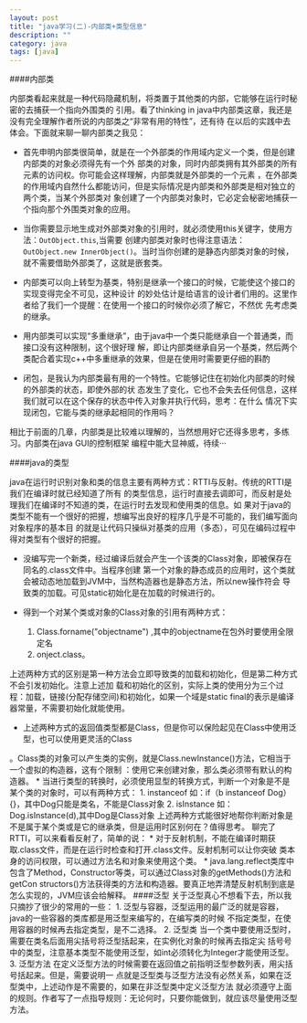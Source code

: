 ```yaml
---
layout: post
title: "java学习(二)-内部类+类型信息"
description: ""
category: java
tags: [java]
---
```

####内部类

  内部类看起来就是一种代码隐藏机制，将类置于其他类的内部，它能够在运行时秘密的去捕获一个指向外围类的
引用。看了thinking in java中内部类这章，我还是没有完全理解作者所说的内部类之“非常有用的特性”，还有待
在以后的实践中去体会。下面就来聊一聊内部类之我见：

  * 首先申明内部类很简单，就是在一个外部类的作用域内定义一个类，但是创建内部类的对象必须得先有一个外
部类的对象，同时内部类拥有其外部类的所有元素的访问权。你可能会这样理解，内部类就是外部类的一个元素
，在外部类的作用域内自然什么都能访问，但是实际情况是内部类和外部类是相对独立的两个类，当某个外部类对
象创建了一个内部类对象时，它必定会秘密地捕获一个指向那个外围类对象的应用。

  * 当你需要显示地生成对外部类对象的引用时，就必须使用this关键字，使用方法：`OutObject.this`,当需要
创建内部类对象时也得注意语法：`OutObject.new InnerObject()`。当时当你创建的是静态内部类对象的时候，
就不需要借助外部类了，这就是嵌套类。

  * 内部类可以向上转型为基类，特别是继承一个接口的时候，它能使这个接口的实现变得完全不可见，这种设计
的妙处估计是给语言的设计者们用的。这里作者给了我们一个提醒：在使用一个接口的时候你必须了解它，不然优
先考虑类的继承。

  * 用内部类可以实现“多重继承”，由于java中一个类只能继承自一个普通类，而接口没有这种限制，这个很好理
解，即让内部类继承自另一个基类，然后两个类配合着实现c++中多重继承的效果，但是在使用时需要更仔细的斟酌

  * 闭包，是我认为内部类最有用的一个特性。它能够记住在初始化内部类的时候的外部类的状态，即使外部的状
态发生了变化，它也不会失去任何信息，这样我们就可以在这个保存的状态中传入对象并执行代码，思考：在什么
情况下实现闭包，它能与类的继承起相同的作用吗？

相比于前面的几章，内部类是比较难以理解的，当然想用好它还得多思考，多练习。内部类在java GUI的控制框架
编程中能大显神威，待续···

####java的类型

  java在运行时识别对象和类的信息主要有两种方式：RTTI与反射。传统的RTTI是我们在编译时就已经知道了所有
的类型信息，运行时直接去调即可，而反射是处理我们在编译时不知道的类，在运行时去发现和使用类的信息。如
果对于java的类型不能有一个很好的把握，想编写出良好的程序几乎是不可能的，我们编写面向对象程序的基本目
的就是让代码只操纵对基类的应用（多态），可见在编码过程中得对类型有个很好的把握。

  * 没编写完一个新类，经过编译后就会产生一个该类的Class对象，即被保存在同名的.class文件中。当程序创建
第一个对象的静态成员的应用时，这个类就会被动态地加载到JVM中，当然构造器也是静态方法，所以new操作符会
导致类的加载。可见static初始化是在加载的时候进行的。

  * 得到一个对某个类或对象的Class对象的引用有两种方式：
    1. Class.forname("objectname") ,其中的objectname在包外时要使用全限定名
    2. onject.class。

  上述两种方式的区别是第一种方法会立即导致类的加载和初始化，但是第二种方式不会引发初始化。注意上述加
载和初始化的区别，实际上类的使用分为三个过程：加载，链接(分配存储空间)和初始化，如果一个域是static 
final的表示是编译器常量，不需要初始化就能使用。

  * 上述两种方式的返回值类型都是Class，但是你可以保险起见在Class<T>中使用泛型，也可以使用更灵活的Class
<?>。Class类的对象可以产生类的实例，就是Class.newInstance()方法，它相当于一个虚拟的构造器，这有个限制
：使用它来创建对象，那么类必须带有默认的构造器。

 * 当进行类型的转换时，必须使用显型的转换方式，判断一个对象是不是某个类的对象时，可以有两种方式：
   1. instanceof 如：if（b instanceof Dog）{}，其中Dog只能是类名，不能是Class对象
   2. isInstance 如：Dog.isInstance(d),其中Dog是Class对象

上述两种方式能很好地帮你判断对象是不是属于某个类或是它的继承类，但是运用时区别何在？值得思考。

聊完了RTTI，可以来看看反射了，简单的说：

 * 对于反射机制，不能在编译时期获取.class文件，而是在运行时检查和打开.class文件。反射机制可以让你突破
类本身的访问权限，可以通过方法名和对象来使用这个类。

 * java.lang.reflect类库中包含了Method，Constructor等类，可以通过Class对象的getMethods()方法和getCon
structors()方法获得类的方法和构造器。要真正地弄清楚反射机制到底是怎么实现的，JVM应该会给解释。

####泛型

  关于泛型真心不想看下去，所以我只摘抄了很少的常用的一些：
  
  1. 泛型与容器，泛型运用的最广泛的就是容器，java的一些容器的类库都是用泛型来编写的，在编写类的时候
不指定类型，在使用容器的时候再去指定类型，是不二选择。

  2. 泛型类 当一个类中要使用泛型时，需要在类名后面用尖括号将泛型括起来，在实例化对象的时候再去指定尖
括号号中的类型，注意基本类型不能使用泛型，如int必须转化为Integer才能使用泛型。

  3. 泛型方法 在定义泛型方法的时候需要在返回值之前指明泛型参数列表，用尖括号括起来。但是，需要说明一
点就是泛型类与泛型方法没有必然关系，如果在泛型类中，上述动作是不需要的，如果在非泛型类中定义泛型方法
就必须遵守上面的规则。作者写了一点指导规则：无论何时，只要你能做到，就应该尽量使用泛型方法。
































































  






























   
   
  
  
	
	
	
	
	
	
	
	
	
	
	
	
  